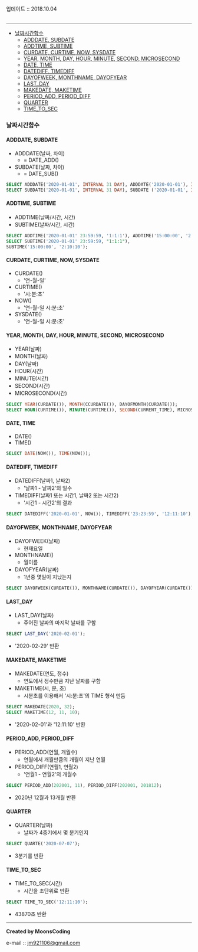 
<div class="pull-right">  업데이트 :: 2018.10.04 </div><br>

---

<!-- @import "[TOC]" {cmd="toc" depthFrom=1 depthTo=6 orderedList=false} -->
<!-- code_chunk_output -->

* [날짜시간함수](#날짜시간함수)
	* [ADDDATE, SUBDATE](#adddate-subdate)
	* [ADDTIME, SUBTIME](#addtime-subtime)
	* [CURDATE, CURTIME, NOW, SYSDATE](#curdate-curtime-now-sysdate)
	* [YEAR, MONTH, DAY, HOUR, MINUTE, SECOND, MICROSECOND](#year-month-day-hour-minute-second-microsecond)
	* [DATE, TIME](#date-time)
	* [DATEDIFF, TIMEDIFF](#datediff-timediff)
	* [DAYOFWEEK, MONTHNAME, DAYOFYEAR](#dayofweek-monthname-dayofyear)
	* [LAST_DAY](#last_day)
	* [MAKEDATE, MAKETIME](#makedate-maketime)
	* [PERIOD_ADD, PERIOD_DIFF](#period_add-period_diff)
	* [QUARTER](#quarter)
	* [TIME_TO_SEC](#time_to_sec)

<!-- /code_chunk_output -->

### 날짜시간함수

#### ADDDATE, SUBDATE

- ADDDATE(날짜, 차이)
  - = DATE_ADD()
- SUBDATE(날짜, 차이)
  - = DATE_SUB()

```sql
SELECT ADDDATE('2020-01-01', INTERVAL 31 DAY), ADDDATE('2020-01-01'), INTERVAL 1 MONTH);
SELECT SUBDATE('2020-01-01', INTERVAL 31 DAY), SUBDATE ('2020-01-01', INTERVAL 1 MONTH);
```

#### ADDTIME, SUBTIME

- ADDTIME(날짜/시간, 시간)
- SUBTIME(날짜/시간, 시간)

```sql
SELECT ADDTIME('2020-01-01' 23:59:59, '1:1:1'), ADDTIME('15:00:00', '2:10:10');
SELECT SUBTIME('2020-01-01' 23:59:59, "1:1:1"),
SUBTIME('15:00:00', '2:10:10');
```

#### CURDATE, CURTIME, NOW, SYSDATE

- CURDATE()
  - '연-월-일'
- CURTIME()
  - '시:분:초'
- NOW()
  - '연-월-일 시:분:초'
- SYSDATE()
  - '연-월-일 시:분:초'

#### YEAR, MONTH, DAY, HOUR, MINUTE, SECOND, MICROSECOND

- YEAR(날짜)
- MONTH(날짜)
- DAY(날짜)
- HOUR(시간)
- MINUTE(시간)
- SECOND(시간)
- MICROSECOND(시간)

```sql
SELECT YEAR(CURDATE()), MONTH(CCURDATE()), DAYOFMONTH(CURDATE());
SELECT HOUR(CURTIME()), MINUTE(CURTIME()), SECOND(CURRENT_TIME), MICROSECOND(CURRENT_TIME);
```

#### DATE, TIME

- DATE()
- TIME()

```sql
SELECT DATE(NOW()), TIME(NOW());
```

#### DATEDIFF, TIMEDIFF

- DATEDIFF(날짜1, 날짜2)
  - '날짜1 - 날짜2'의 일수
- TIMEDIFF(날짜1 또는 시간1, 날짜2 또는 시간2)
  - '시간1 - 시간2'의 결과

```sql
SELECT DATEDIFF('2020-01-01', NOW()), TIMEDIFF('23:23:59', '12:11:10');
```

#### DAYOFWEEK, MONTHNAME, DAYOFYEAR

- DAYOFWEEK(날짜)
  - 현재요일
- MONTHNAME()
  - 월이름
- DAYOFYEAR(날짜)
  - 1년중 몇일이 지났는지

```sql
SELECT DAYOFWEEK(CURDATE()), MONTHNAME(CURDATE()), DAYOFYEAR(CURDATE());
```

#### LAST_DAY
- LAST_DAY(날짜)
  - 주어진 날짜의 마지막 날짜를 구함

```sql
SELECT LAST_DAY('2020-02-01');
```

- '2020-02-29' 반환

#### MAKEDATE, MAKETIME

- MAKEDATE(연도, 정수)
  - 연도에서 정수만큼 지난 날짜를 구함
- MAKETIME(시, 분, 초)
  - 시분초를 이용해서 '시:분:초'의 TIME 형식 만듬

```sql
SELECT MAKEDATE(2020, 32);
SELECT MAKETIME(12, 11, 10);
```

- '2020-02-01'과 '12:11:10' 반환

#### PERIOD_ADD, PERIOD_DIFF

- PERIOD_ADD(연월, 개월수)
  - 연월에서 개월만큼의 개월이 지난 연월
- PERIOD_DIFF(연월1, 연월2)
  - '연월1 - 연월2'의 개월수

```sql
SELECT PERIOD_ADD(202001, 11), PERIOD_DIFF(202001, 201812);
```
- 2020년 12월과 13개월 반환

#### QUARTER

- QUARTER(날짜)
  - 날짜가 4중기에서 몇 분기인지

```sql
SELECT QUARTE('2020-07-07');
```

- 3분기를 반환

#### TIME_TO_SEC
- TIME_TO_SEC(시간)
  - 시간을 초단위로 반환

```sql
SELECT TIME_TO_SEC('12:11:10');
```
- 43870초 반환

---

**Created by MoonsCoding**

e-mail :: jm921106@gmail.com

